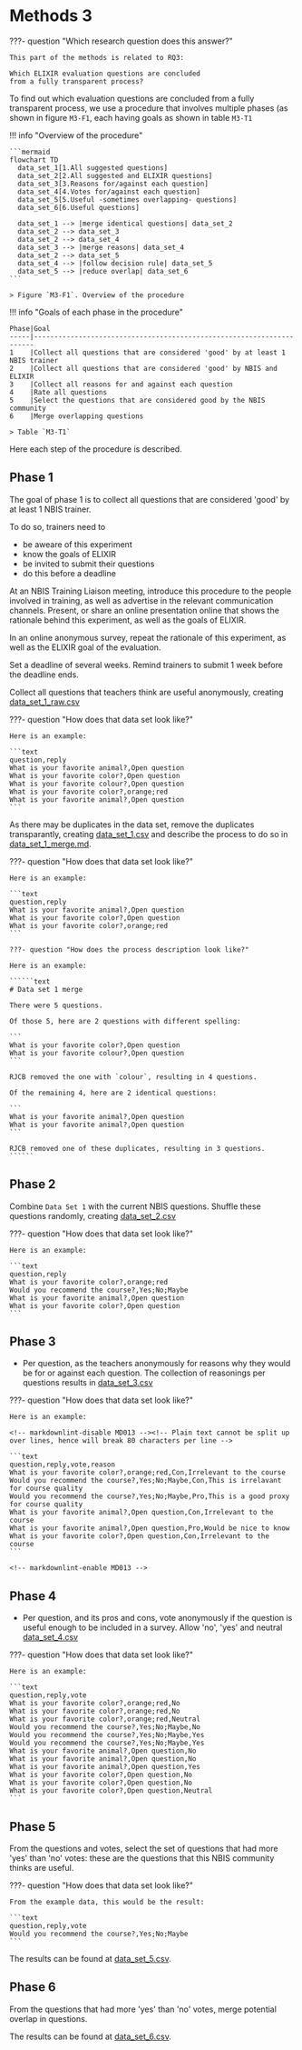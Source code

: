 # Methods 3

???- question "Which research question does this answer?"

    This part of the methods is related to RQ3:

    Which ELIXIR evaluation questions are concluded
    from a fully transparent process?

To find out which evaluation questions are concluded
from a fully transparent process,
we use a procedure that involves multiple phases (as shown
in figure `M3-F1`, each having goals as shown
in table `M3-T1`

!!! info "Overview of the procedure"

    ```mermaid
    flowchart TD
      data_set_1[1.All suggested questions]
      data_set_2[2.All suggested and ELIXIR questions]
      data_set_3[3.Reasons for/against each question]
      data_set_4[4.Votes for/against each question]
      data_set_5[5.Useful -sometimes overlapping- questions]
      data_set_6[6.Useful questions]

      data_set_1 --> |merge identical questions| data_set_2
      data_set_2 --> data_set_3
      data_set_2 --> data_set_4
      data_set_3 --> |merge reasons| data_set_4
      data_set_2 --> data_set_5
      data_set_4 --> |follow decision rule| data_set_5
      data_set_5 --> |reduce overlap| data_set_6
    ```

    > Figure `M3-F1`. Overview of the procedure

!!! info "Goals of each phase in the procedure"

    Phase|Goal
    -----|----------------------------------------------------------------------
    1    |Collect all questions that are considered 'good' by at least 1 NBIS trainer
    2    |Collect all questions that are considered 'good' by NBIS and ELIXIR
    3    |Collect all reasons for and against each question
    4    |Rate all questions
    5    |Select the questions that are considered good by the NBIS community
    6    |Merge overlapping questions

    > Table `M3-T1`

Here each step of the procedure is described.

## Phase 1

The goal of phase 1 is to collect all questions that are considered
'good' by at least 1 NBIS trainer.

To do so, trainers need to

- be aweare of this experiment
- know the goals of ELIXIR
- be invited to submit their questions
- do this before a deadline

At an NBIS Training Liaison meeting, introduce this procedure to the people
involved in training, as well as advertise in the relevant communication
channels. Present, or share an online presentation online that shows the
rationale behind this experiment, as well as the goals of ELIXIR.

In an online anonymous survey, repeat the rationale of this experiment,
as well as the ELIXIR goal of the evaluation.

Set a deadline of several weeks. Remind trainers to submit 1 week before
the deadline ends.

Collect all questions that teachers think are useful anonymously,
creating [data_set_1_raw.csv](data_set_1_raw.csv)

???- question "How does that data set look like?"

    Here is an example:

    ```text
    question,reply
    What is your favorite animal?,Open question
    What is your favorite color?,Open question
    What is your favorite colour?,Open question
    What is your favorite color?,orange;red
    What is your favorite animal?,Open question
    ```

As there may be duplicates in the data set,
remove the duplicates transparantly,
creating [data_set_1.csv](data_set_1.csv)
and describe the process to do so in [data_set_1_merge.md](data_set_1_merge.md).

???- question "How does that data set look like?"

    Here is an example:

    ```text
    question,reply
    What is your favorite animal?,Open question
    What is your favorite color?,Open question
    What is your favorite color?,orange;red
    ```

    ???- question "How does the process description look like?"

    Here is an example:

    ``````text
    # Data set 1 merge

    There were 5 questions.

    Of those 5, here are 2 questions with different spelling:

    ```
    What is your favorite color?,Open question
    What is your favorite colour?,Open question
    ```

    RJCB removed the one with `colour`, resulting in 4 questions.

    Of the remaining 4, here are 2 identical questions:

    ```
    What is your favorite animal?,Open question
    What is your favorite animal?,Open question
    ```

    RJCB removed one of these duplicates, resulting in 3 questions.
    ``````

## Phase 2

Combine `Data Set 1` with the current NBIS questions.
Shuffle these questions
randomly,
creating [data_set_2.csv](data_set_2.csv)

???- question "How does that data set look like?"

    Here is an example:

    ```text
    question,reply
    What is your favorite color?,orange;red
    Would you recommend the course?,Yes;No;Maybe
    What is your favorite animal?,Open question
    What is your favorite color?,Open question
    ```

## Phase 3

- Per question, as the teachers anonymously for reasons why
  they would be for or against each question.
  The collection of reasonings per questions results in
  [data_set_3.csv](data_set_3.csv)

???- question "How does that data set look like?"

    Here is an example:

    <!-- markdownlint-disable MD013 --><!-- Plain text cannot be split up over lines, hence will break 80 characters per line -->

    ```text
    question,reply,vote,reason
    What is your favorite color?,orange;red,Con,Irrelevant to the course
    Would you recommend the course?,Yes;No;Maybe,Con,This is irrelavant for course quality
    Would you recommend the course?,Yes;No;Maybe,Pro,This is a good proxy for course quality
    What is your favorite animal?,Open question,Con,Irrelevant to the course
    What is your favorite animal?,Open question,Pro,Would be nice to know
    What is your favorite color?,Open question,Con,Irrelevant to the course
    ```

    <!-- markdownlint-enable MD013 -->

## Phase 4

- Per question, and its pros and cons, vote anonymously if the question
  is useful enough to be included in a survey. Allow 'no', 'yes' and neutral
  [data_set_4.csv](data_set_4.csv)

???- question "How does that data set look like?"

    Here is an example:

    ```text
    question,reply,vote
    What is your favorite color?,orange;red,No
    What is your favorite color?,orange;red,No
    What is your favorite color?,orange;red,Neutral
    Would you recommend the course?,Yes;No;Maybe,No
    Would you recommend the course?,Yes;No;Maybe,Yes
    Would you recommend the course?,Yes;No;Maybe,Yes
    What is your favorite animal?,Open question,No
    What is your favorite animal?,Open question,No
    What is your favorite animal?,Open question,Yes
    What is your favorite color?,Open question,No
    What is your favorite color?,Open question,No
    What is your favorite color?,Open question,Neutral
    ```

## Phase 5

From the questions and votes, select the set of questions
that had more 'yes' than 'no' votes:
these are the questions that this NBIS community thinks are useful.

???- question "How does that data set look like?"

    From the example data, this would be the result:

    ```text
    question,reply,vote
    Would you recommend the course?,Yes;No;Maybe
    ```

The results can be found at [data_set_5.csv](data_set_5.csv).

## Phase 6

From the questions that had more 'yes' than 'no' votes,
merge potential overlap in questions.

The results can be found at [data_set_6.csv](data_set_6.csv).

